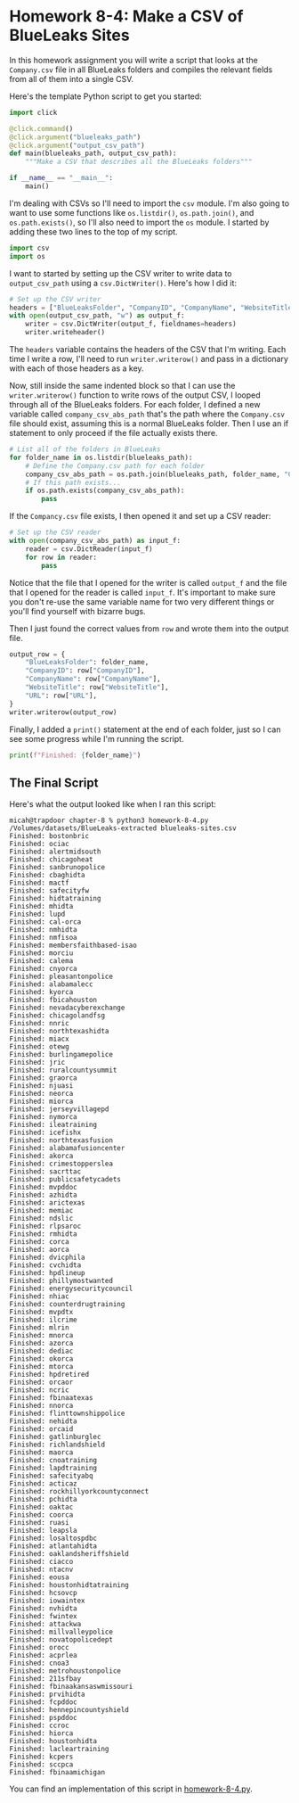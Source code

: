 # Homework 8-4: Make a CSV of BlueLeaks Sites

In this homework assignment you will write a script that looks at the `Company.csv` file in all BlueLeaks folders and compiles the relevant fields from all of them into a single CSV.

Here's the template Python script to get you started:

```python
import click

@click.command()
@click.argument("blueleaks_path")
@click.argument("output_csv_path")
def main(blueleaks_path, output_csv_path):
    """Make a CSV that describes all the BlueLeaks folders"""

if __name__ == "__main__":
    main()
```

I'm dealing with CSVs so I'll need to import the `csv` module. I'm also going to want to use some functions like `os.listdir()`, `os.path.join()`, and `os.path.exists()`, so I'll also need to import the `os` module. I started by adding these two lines to the top of my script.

```python
import csv
import os
```

I want to started by setting up the CSV writer to write data to `output_csv_path` using a `csv.DictWriter()`. Here's how I did it:

```python
# Set up the CSV writer
headers = ["BlueLeaksFolder", "CompanyID", "CompanyName", "WebsiteTitle", "URL"]
with open(output_csv_path, "w") as output_f:
    writer = csv.DictWriter(output_f, fieldnames=headers)
    writer.writeheader()
```

The `headers` variable contains the headers of the CSV that I'm writing. Each time I write a row, I'll need to run `writer.writerow()` and pass in a dictionary with each of those headers as a key.

Now, still inside the same indented block so that I can use the `writer.writerow()` function to write rows of the output CSV, I looped through all of the BlueLeaks folders. For each folder, I defined a new variable called `company_csv_abs_path` that's the path where the `Company.csv` file should exist, assuming this is a normal BlueLeaks folder. Then I use an if statement to only proceed if the file actually exists there.

```python
# List all of the folders in BlueLeaks
for folder_name in os.listdir(blueleaks_path):
    # Define the Company.csv path for each folder
    company_csv_abs_path = os.path.join(blueleaks_path, folder_name, "Company.csv")
    # If this path exists...
    if os.path.exists(company_csv_abs_path):
        pass
```

If the `Compancy.csv` file exists, I then opened it and set up a CSV reader:

```python
# Set up the CSV reader
with open(company_csv_abs_path) as input_f:
    reader = csv.DictReader(input_f)
    for row in reader:
        pass
```

Notice that the file that I opened for the writer is called `output_f` and the file that I opened for the reader is called `input_f`. It's important to make sure you don't re-use the same variable name for two very different things or you'll find yourself with bizarre bugs.

Then I just found the correct values from `row` and wrote them into the output file.

```python
output_row = {
    "BlueLeaksFolder": folder_name,
    "CompanyID": row["CompanyID"],
    "CompanyName": row["CompanyName"],
    "WebsiteTitle": row["WebsiteTitle"],
    "URL": row["URL"],
}
writer.writerow(output_row)
```

Finally, I added a `print()` statement at the end of each folder, just so I can see some progress while I'm running the script.

```python
print(f"Finished: {folder_name}")
```

## The Final Script

Here's what the output looked like when I ran this script:

```
micah@trapdoor chapter-8 % python3 homework-8-4.py /Volumes/datasets/BlueLeaks-extracted blueleaks-sites.csv
Finished: bostonbric
Finished: ociac
Finished: alertmidsouth
Finished: chicagoheat
Finished: sanbrunopolice
Finished: cbaghidta
Finished: mactf
Finished: safecityfw
Finished: hidtatraining
Finished: mhidta
Finished: lupd
Finished: cal-orca
Finished: nmhidta
Finished: nmfisoa
Finished: membersfaithbased-isao
Finished: morciu
Finished: calema
Finished: cnyorca
Finished: pleasantonpolice
Finished: alabamalecc
Finished: kyorca
Finished: fbicahouston
Finished: nevadacyberexchange
Finished: chicagolandfsg
Finished: nnric
Finished: northtexashidta
Finished: miacx
Finished: otewg
Finished: burlingamepolice
Finished: jric
Finished: ruralcountysummit
Finished: graorca
Finished: njuasi
Finished: neorca
Finished: miorca
Finished: jerseyvillagepd
Finished: nymorca
Finished: ileatraining
Finished: icefishx
Finished: northtexasfusion
Finished: alabamafusioncenter
Finished: akorca
Finished: crimestopperslea
Finished: sacrttac
Finished: publicsafetycadets
Finished: mvpddoc
Finished: azhidta
Finished: arictexas
Finished: memiac
Finished: ndslic
Finished: rlpsaroc
Finished: rmhidta
Finished: corca
Finished: aorca
Finished: dvicphila
Finished: cvchidta
Finished: hpdlineup
Finished: phillymostwanted
Finished: energysecuritycouncil
Finished: nhiac
Finished: counterdrugtraining
Finished: mvpdtx
Finished: ilcrime
Finished: mlrin
Finished: mnorca
Finished: azorca
Finished: dediac
Finished: okorca
Finished: mtorca
Finished: hpdretired
Finished: orcaor
Finished: ncric
Finished: fbinaatexas
Finished: nnorca
Finished: flinttownshippolice
Finished: nehidta
Finished: orcaid
Finished: gatlinburglec
Finished: richlandshield
Finished: maorca
Finished: cnoatraining
Finished: lapdtraining
Finished: safecityabq
Finished: acticaz
Finished: rockhillyorkcountyconnect
Finished: pchidta
Finished: oaktac
Finished: coorca
Finished: ruasi
Finished: leapsla
Finished: losaltospdbc
Finished: atlantahidta
Finished: oaklandsheriffshield
Finished: ciacco
Finished: ntacnv
Finished: eousa
Finished: houstonhidtatraining
Finished: hcsovcp
Finished: iowaintex
Finished: nvhidta
Finished: fwintex
Finished: attackwa
Finished: millvalleypolice
Finished: novatopolicedept
Finished: orocc
Finished: acprlea
Finished: cnoa3
Finished: metrohoustonpolice
Finished: 211sfbay
Finished: fbinaakansaswmissouri
Finished: prvihidta
Finished: fcpddoc
Finished: hennepincountyshield
Finished: pspddoc
Finished: ccroc
Finished: hiorca
Finished: houstonhidta
Finished: lacleartraining
Finished: kcpers
Finished: sccpca
Finished: fbinaamichigan
```

You can find an implementation of this script in [homework-8-4.py](./homework-8-4.py).

